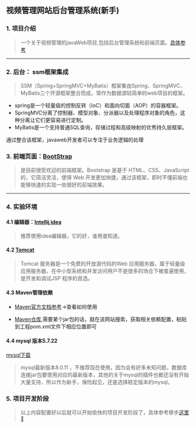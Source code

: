 
## 视频管理网站后台管理系统(新手)

### 1. 项目介绍
> 一个关于视频管理的javaWeb项目,包括后台管理系统和前端页面。[具体参考](https://github.com/XiMingJun/videoManager/blob/master/resource/%E9%A1%B9%E7%9B%AE%E5%8A%9F%E8%83%BD%E4%BB%8B%E7%BB%8D.md)

---

### 2. 后台： ssm框架集成
> SSM（Spring+SpringMVC+MyBatis）框架集由Spring、SpringMVC、MyBatis三个开源框架整合而成，常作为数据源较简单的web项目的框架。

- spring是一个轻量级的控制反转（IoC）和面向切面（AOP）的容器框架。
- SpringMVC分离了控制器、模型对象、分派器以及处理程序对象的角色，这种分离让它们更容易进行定制。
- MyBatis是一个支持普通SQL查询，存储过程和高级映射的优秀持久层框架。

通过整合该框架，javaweb开发者可以专注于业务逻辑的处理
### 3. 前端页面：[BootStrap](http://www.bootcss.com/)

> 是目前很受欢迎的前端框架。Bootstrap 是基于 HTML、CSS、JavaScript 的，它简洁灵活，使得 Web 开发更加快捷，通过该框架，即时不懂前端也能够快速的实现一些很好的前端效果。

---

### 4. 实验环境
#### 4.1 编辑器：[Intellij idea](https://www.jetbrains.com/idea/)

> 推荐使用idea编辑器，它的好，谁用谁知道。

#### 4.2 [Tomcat](http://tomcat.apache.org/download-70.cgi)

> Tomcat 服务器是一个免费的开放源代码的Web 应用服务器，属于轻量级应用服务器，在中小型系统和并发访问用户不是很多的场合下被普遍使用，是开发和调试JSP 程序的首选。

#### 4.3 Maven管理依赖
-  [Maven官方文档参考](https://maven.apache.org/)->查看如何使用

- [Maven仓库](http://mvnrepository.com/),需要某个jar包的话，就在该网站搜索，获取相关依赖配置，粘贴到工程pom.xml文件下相应位置即可

#### 4.4 mysql 版本5.7.22
[mysql下载](https://dev.mysql.com/downloads/mysql/)
> mysql最新版本8.0.11 ，不推荐现在使用，因为会有好多未知问题，数据库连接jar包要使用对应的最新版本，其他的关于mysql的插件也都还没有开始大量支持，所以作为新手，保险起见，还是选择稳定版本的mysql。

### 5. 项目开发阶段
> 以上内容配置好以后就可以开始愉快的项目开发阶段了，具体参考移步[这里]()🙂


